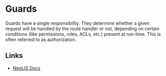 # Guards

Guards have a single responsibility. They determine whether a given request will be handled by the route handler or not, depending on certain conditions (like permissions, roles, ACLs, etc.) present at run-time. This is often referred to as authorization.

## Links

- [NestJS Docs](https://docs.nestjs.com/guards#guards)
